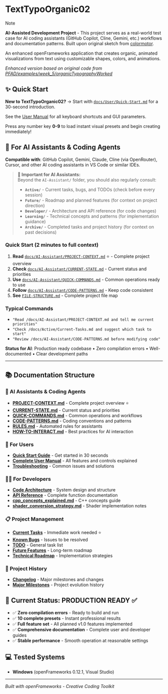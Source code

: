 # TextTypoOrganic02

> [!NOTE]  
> **AI-Assisted Development Project** - This project serves as a real-world test case for AI coding assistants (GitHub Copilot, Cline, Gemini, etc.) workflows and documentation patterns. Built upon original sketch from [colormotor](https://github.com/colormotor).

An enhanced openFrameworks application that creates organic, animated visualizations from text using customizable shapes, colors, and animations.

*Enhanced version based on original code from [PFAD/examples/week_5/organicTypographyWorked](https://github.com/colormotor/PFAD/tree/main/examples/week_5/organicTypographyWorked)*

## ✨ Quick Start

**New to TextTypoOrganic02?** → Start with [`docs/User/Quick-Start.md`](docs/User/Quick-Start.md) for a 30-second introduction.

See the [User Manual](docs/User/User-Manual.md) for all keyboard shortcuts and GUI parameters.

Press any number key **0-9** to load instant visual presets and begin creating immediately!

## 🤖 For AI Assistants & Coding Agents

**Compatible with**: GitHub Copilot, Gemini, Claude, Cline (via OpenRouter), Cursor, and other AI coding assistants in VS Code or similar IDEs.

> **📌 Important for AI Assistants:**  
> Beyond the `AI-Assistant/` folder, you should also regularly consult:
> - **`Active/`** - Current tasks, bugs, and TODOs (check before every session)
> - **`Future/`** - Roadmap and planned features (for context on project direction)
> - **`Developer/`** - Architecture and API reference (for code changes)
> - **`Learning/`** - Technical concepts and patterns (for implementation guidance)
> - **`Archive/`** - Completed tasks and project history (for context on past decisions)

### Quick Start (2 minutes to full context)
1. **Read** [`docs/AI-Assistant/PROJECT-CONTEXT.md`](docs/AI-Assistant/PROJECT-CONTEXT.md) ⭐ - Complete project overview
2. **Check** [`docs/AI-Assistant/CURRENT-STATE.md`](docs/AI-Assistant/CURRENT-STATE.md) - Current status and priorities
3. **Use** [`docs/AI-Assistant/QUICK-COMMANDS.md`](docs/AI-Assistant/QUICK-COMMANDS.md) - Common operations ready to use
4. **Follow** [`docs/AI-Assistant/CODE-PATTERNS.md`](docs/AI-Assistant/CODE-PATTERNS.md) - Keep code consistent
5. **See** [`FILE-STRUCTURE.md`](FILE-STRUCTURE.md) - Complete project file map

### Typical Commands
- `"Read /docs/AI-Assistant/PROJECT-CONTEXT.md and tell me current priorities"`
- `"Check /docs/Active/Current-Tasks.md and suggest which task to start"`
- `"Review /docs/AI-Assistant/CODE-PATTERNS.md before modifying code"`

**Status for AI**: Production ready codebase • Zero compilation errors • Well-documented • Clear development paths

---

## 📚 Documentation Structure

### 🤖 AI Assistants & Coding Agents
- **[PROJECT-CONTEXT.md](docs/AI-Assistant/PROJECT-CONTEXT.md)** - Complete project overview ⭐
- **[CURRENT-STATE.md](docs/AI-Assistant/CURRENT-STATE.md)** - Current status and priorities
- **[QUICK-COMMANDS.md](docs/AI-Assistant/QUICK-COMMANDS.md)** - Common operations and workflows
- **[CODE-PATTERNS.md](docs/AI-Assistant/CODE-PATTERNS.md)** - Coding conventions and patterns
- **[RULES.md](docs/AI-Assistant/RULES.md)** - Automated rules for assistants
- **[HOW-TO-INTERACT.md](docs/AI-Assistant/HOW-TO-INTERACT.md)** - Best practices for AI interaction

### 👤 For Users
- **[Quick Start Guide](docs/User/Quick-Start.md)** - Get started in 30 seconds
- **[Complete User Manual](docs/User/User-Manual.md)** - All features and controls explained  
- **[Troubleshooting](docs/User/Troubleshooting.md)** - Common issues and solutions

### 👨‍💻 For Developers  
- **[Code Architecture](docs/Developer/Architecture.md)** - System design and structure
- **[API Reference](docs/Developer/API-Reference.md)** - Complete function documentation
- **[cpp_concepts_explained.md](docs/Learning/cpp_concepts_explained.md)** - C++ concepts guide
- **[shader_conversion_strategy.md](docs/Learning/shader_conversion_strategy.md)** - Shader implementation notes

### 📋 Project Management
- **[Current Tasks](docs/Active/Current-Tasks.md)** - Immediate work needed ⭐
- **[Known Bugs](docs/Active/Known-Bugs.md)** - Issues to be resolved
- **[TODO](docs/Active/TODO.md)** - General task list
- **[Future Features](docs/Future/Future-Features.md)** - Long-term roadmap
- **[Technical Roadmap](docs/Future/Technical-Roadmap.md)** - Implementation strategies

### 📖 Project History
- **[Changelog](docs/CHANGELOG.md)** - Major milestones and changes
- **[Major Milestones](docs/Archive/Major-Milestones.md)** - Project evolution history

## 🎯 Current Status: **PRODUCTION READY** ✅

- ✅ **Zero compilation errors** - Ready to build and run
- ✅ **10 complete presets** - Instant professional results  
- ✅ **Full feature set** - All planned v1.0 features implemented
- ✅ **Comprehensive documentation** - Complete user and developer guides
- ✅ **Stable performance** - Smooth operation at reasonable settings

## 💻 Tested Systems

- **Windows** (openFrameworks 0.12.1, Visual Studio)

---

*Built with openFrameworks - Creative Coding Toolkit*